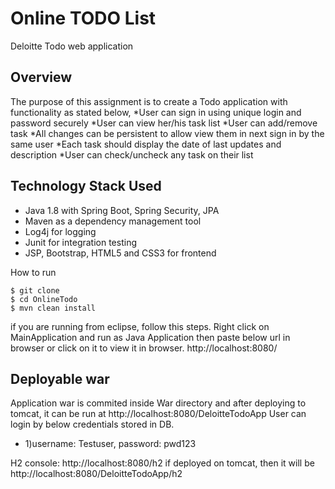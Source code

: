 # Online TODO List
Deloitte Todo web application

## Overview
The purpose of this assignment is to create a Todo application with functionality as stated below,
*User can sign in using unique login and password securely 
*User can view her/his task list
*User can add/remove task
*All changes can be persistent to allow view them in next sign in by the same user
*Each task should display the date of last updates and description
*User can check/uncheck any task on their list

## Technology Stack Used
* Java 1.8 with Spring Boot, Spring Security, JPA
* Maven as a dependency management tool
* Log4j for logging
* Junit for integration testing
* JSP, Bootstrap, HTML5 and CSS3 for frontend


How to run
```
$ git clone 
$ cd OnlineTodo
$ mvn clean install
```

if you are running from eclipse, follow this steps.
Right click on MainApplication and run as Java Application then paste below url in browser or click on it to view it in browser.
http://localhost:8080/


## Deployable war
Application war is commited inside War directory and after deploying to tomcat, it can be run at http://localhost:8080/DeloitteTodoApp
User can login by below credentials stored in DB.
* 1)username: Testuser, password: pwd123

H2 console: http://localhost:8080/h2 if deployed on tomcat, then it will be http://localhost:8080/DeloitteTodoApp/h2